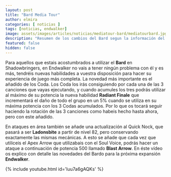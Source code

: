 ```yaml
---
layout: post
title: "Bard Media Tour"
author: elmira
categories: [ noticias ]
tags: [noticias, endwalker]
image: assets/images/articles/noticias/mediatour-bard/mediatourbard.jpg
description: "Resumen de los cambios del Bard segun la información del Media Tour"
featured: false
hidden: false
---
```


Para aquellos que estais acostumbrados a utilizar el **Bard** en Shadowbringers, en Endwalker no vais a tener ningún problema con él y es más, tendréis nuevas habilidades a vuestra disposición para hacer su experiencia de juego más completa. La novedad más importante es el añadido de los Coda. Los Coda los irás consiguiendo por cada una de las 3 canciones que vayas ejecutando, y cuando acumules los tres podrás utilizar al máximo de su potencia la nueva habilidad **Radiant Finale** que incrementará el daño de todo el grupo en un 5% cuando se utiliza en su máxima potencia con los 3 Codas acumulados. Por lo que os tocará seguir haciendo la rotación de las 3 canciones como habeis hecho hasta ahora, pero con este añadido.

En ataques en área también se añade una actualización al Quick Nock, que pasará a ser **Ladonsbite** a partir de nivel 82, pero conservando exactamente las mismas mecánicas. A esto se añade que cada vez que utiliceis el Apex Arrow que utilizabais con el Soul Voice, podrás hacer un ataque a continuación de potencia 500 llamado **Blast Arrow**. En éste vídeo os explico con detalle las novedades del Bardo para la próxima expansión **Endwalker**.

{% include youtube.html id='Iuu7a6gAQKs' %}

